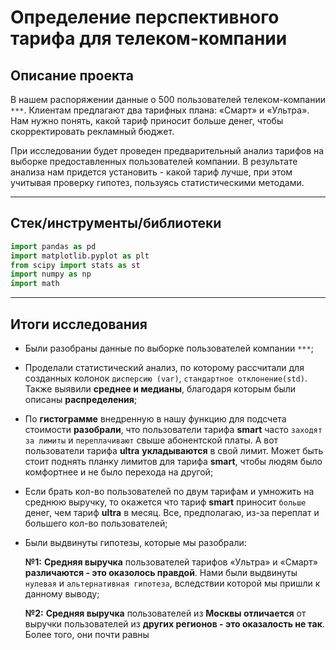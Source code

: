 # Определение перспективного тарифа для телеком-компании



## Описание проекта

В нашем распоряжении данные о 500 пользователей телеком-компании `***`. Клиентам предлагают два тарифных плана: «Смарт» и «Ультра». Нам нужно понять, какой тариф приносит больше денег, чтобы скорректировать рекламный бюджет.

При исследовании будет проведен предварительный анализ тарифов на выборке предоставленных пользователей компании.  В результате анализа нам придется установить - какой тариф лучше, при этом учитывая проверку гипотез, пользуясь статистическими методами.


---

## Стек/инструменты/библиотеки

```python
import pandas as pd 
import matplotlib.pyplot as plt
from scipy import stats as st
import numpy as np
import math
```

---

## Итоги исследования

* Были разобраны данные по выборке пользователей компании `***`;
* Проделали статистический анализ, по которому рассчитали для созданных колонок `дисперсию (var)`, `стандартное отклонение(std)`. Также выявили **среднее и медианы**, благодаря которым были описаны **распределения**;
* По **гистограмме** внедренную в нашу функцию для подсчета стоимости **разобрали**, что пользователи тарифа **smart** часто `заходят за лимиты` и `переплачивают` свыше абонентской платы. А вот пользователи тарифа **ultra** **укладываются** в свой лимит. Может быть стоит поднять планку лимитов для тарифа **smart**, чтобы людям было комфортнее и не было перехода на другой;
* Если брать кол-во пользователей по двум тарифам и умножить на среднюю выручку, то окажется что тариф **smart** приносит `больше` денег, чем тариф **ultra** в месяц. Все, предполагаю, из-за переплат и большего кол-во пользователей;
* Были выдвинуты гипотезы, которые мы разобрали:
   
   **№1:** **Средняя выручка** пользователей тарифов «Ультра» и «Смарт» **различаются - это оказолось правдой**. Нами были выдвинуты `нулевая` и `альтернативная гипотеза`, вследствии которой мы пришли к данному выводу;
   
   **№2:** **Средняя выручка** пользователей из **Москвы отличается** от выручки пользователей из **других регионов - это оказалость не так**. Более того, они почти равны 
